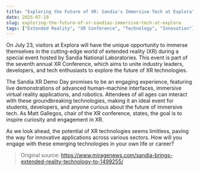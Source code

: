 ```yaml
---
title: "Exploring the Future of XR: Sandia's Immersive Tech at Explora"
date: 2025-07-19
slug: exploring-the-future-of-xr-sandias-immersive-tech-at-explora
tags: ["Extended Reality", "XR Conference", "Technology", "Innovation"]
---
```


On July 23, visitors at Explora will have the unique opportunity to immerse themselves in the cutting-edge world of extended reality (XR) during a special event hosted by Sandia National Laboratories. This event is part of the seventh annual XR Conference, which aims to unite industry leaders, developers, and tech enthusiasts to explore the future of XR technologies.

The Sandia XR Demo Day promises to be an engaging experience, featuring live demonstrations of advanced human-machine interfaces, immersive virtual reality applications, and robotics. Attendees of all ages can interact with these groundbreaking technologies, making it an ideal event for students, developers, and anyone curious about the future of immersive tech. As Matt Gallegos, chair of the XR conference, states, the goal is to inspire curiosity and engagement in XR.

As we look ahead, the potential of XR technologies seems limitless, paving the way for innovative applications across various sectors. How will you engage with these emerging technologies in your own life or career?
> Original source: https://www.miragenews.com/sandia-brings-extended-reality-technology-to-1499255/
